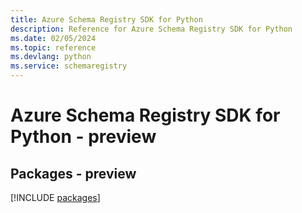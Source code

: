 ```yaml
---
title: Azure Schema Registry SDK for Python
description: Reference for Azure Schema Registry SDK for Python
ms.date: 02/05/2024
ms.topic: reference
ms.devlang: python
ms.service: schemaregistry
---
```

# Azure Schema Registry SDK for Python - preview
## Packages - preview
[!INCLUDE [packages](schema-registry-index.md)]